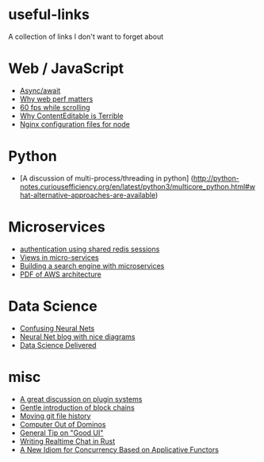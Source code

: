 # useful-links
A collection of links I don't want to forget about

# Web / JavaScript
* [Async/await](https://thomashunter.name/blog/the-long-road-to-asyncawait-in-javascript/)
* [Why web perf matters](http://www.mcrinc.com/Documents/Newsletters/201110_why_web_performance_matters.pdf)
* [60 fps while scrolling](http://engineering.flipboard.com/2015/02/mobile-web/)
* [Why ContentEditable is Terrible](https://medium.com/medium-eng/why-contenteditable-is-terrible-122d8a40e480#.ecs9whdfv)
* [Nginx configuration files for node](http://blog.argteam.com/coding/hardening-node-js-for-production-part-2-using-nginx-to-avoid-node-js-load/)

# Python
* [A discussion of multi-process/threading in python] (http://python-notes.curiousefficiency.org/en/latest/python3/multicore_python.html#what-alternative-approaches-are-available)

# Microservices
* [authentication using shared redis sessions](http://dejanglozic.com/2014/10/07/sharing-micro-service-authentication-using-nginx-passport-and-redis/)
* [Views in micro-services](http://dejanglozic.com/2014/10/20/micro-services-and-page-composition-problem/)
* [Building a search engine with microservices](http://blog.skillsmatter.com/2014/09/10/build-a-search-engine-for-node-js-modules-using-microservices-part-1/)
* [PDF of AWS architecture](http://media.amazonwebservices.com/architecturecenter/AWS_ac_ra_web_01.pdf)

# Data Science 
* [Confusing Neural Nets](https://codewords.recurse.com/issues/five/why-do-neural-networks-think-a-panda-is-a-vulture)
* [Neural Net blog with nice diagrams](http://colah.github.io/)
* [Data Science Delivered](https://github.com/ianozsvald/data_science_delivered)

# misc
* [A great discussion on plugin systems](http://martyalchin.com/2008/jan/10/simple-plugin-framework/)
* [Gentle introduction of block chains](http://bitsonblocks.net/2015/09/09/a-gentle-introduction-to-blockchain-technology/)
* [Moving git file history](http://gbayer.com/development/moving-files-from-one-git-repository-to-another-preserving-history/)
* [Computer Out of Dominos](http://thescienceexplorer.com/technology/watch-computer-made-out-dominoes-do-basic-math)
* [General Tip on "Good UI"](https://www.goodui.org/)
* [Writing Realtime Chat in Rust](http://nbaksalyar.github.io/2015/07/10/writing-chat-in-rust.html)
* [A New Idiom for Concurrency Based on Applicative Functors](http://community.haskell.org/~simonmar/papers/haxl-icfp14.pdf)
